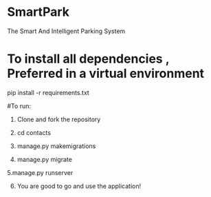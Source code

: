 # SmartPark
The Smart And Intelligent Parking System


# To install all dependencies , Preferred in a virtual environment
pip install -r requirements.txt

#To run:

1. Clone and fork the repository

2. cd contacts

3. manage.py makemigrations

4. manage.py migrate

5.manage.py runserver

6. You are good to go and use the application!


